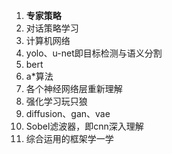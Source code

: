 1. **专家策略**
2. 对话策略学习
3. 计算机网络
4. yolo、u-net即目标检测与语义分割
5. bert
6. a\*算法
7. 各个神经网络层重新理解
8. 强化学习玩只狼
9. diffusion、gan、vae
10. Sobel滤波器，即cnn深入理解
11. 综合运用的框架学一学